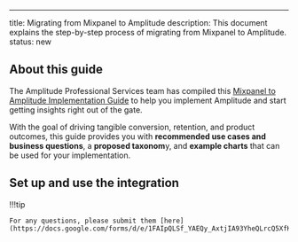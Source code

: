 ---
title: Migrating from Mixpanel to Amplitude
description: This document explains the step-by-step process of migrating from Mixpanel to Amplitude.
status: new

## About this guide

The Amplitude Professional Services team has compiled this [Mixpanel to Amplitude Implementation Guide](https://analytics.amplitude.com/share/58d057f7d21c441bbee2713e2e7f8fb0) to help you implement Amplitude and start getting insights right out of the gate.

With the goal of driving tangible conversion, retention, and product outcomes, this guide provides you with **recommended use cases and business questions**, a **proposed taxonom**y, and **example charts** that can be used for your implementation.

## Set up and use the integration

!!!tip

    For any questions, please submit them [here](https://docs.google.com/forms/d/e/1FAIpQLSf_YAEQy_AxtjIA93YheQLrcQ5XfKqUFk41JcvoyGEBBvMqag/viewform).
